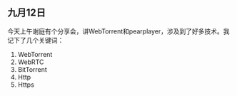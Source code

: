 ## 九月12日
  今天上午谢庭有个分享会，讲WebTorrent和pearplayer，涉及到了好多技术。我记下了几个关键词：
1. WebTorrent
1. WebRTC
3. BitTorrent
4. Http
5. Https
